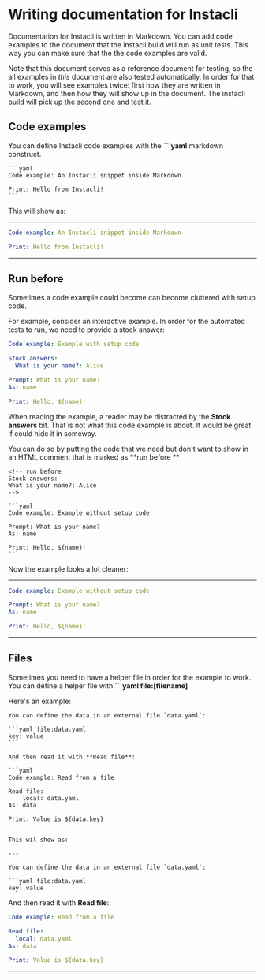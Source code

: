 # Writing documentation for Instacli

Documentation for Instacli is written in Markdown. You can add code examples to the document that the instacli build
will run as unit tests. This way you can make sure that the the code examples are valid.

Note that this document serves as a reference document for testing, so the all examples in _this_ document are also
tested automatically. In order for that to work, you will see examples twice: first how they are written in Markdown,
and then how they will show up in the document. The instacli build will pick up the second one and test it.

## Code examples

You can define Instacli code examples with the **\`\`\`yaml** markdown construct.

    ```yaml
    Code example: An Instacli snippet inside Markdown
    
    Print: Hello from Instacli!
    ```

This will show as:

---

```yaml
Code example: An Instacli snippet inside Markdown

Print: Hello from Instacli!
```

---

## Run before

Sometimes a code example could become can become cluttered with setup code.

For example, consider an interactive example. In order for the automated tests to run, we need to provide a stock
answer:

```yaml
Code example: Example with setup code

Stock answers:
  What is your name?: Alice

Prompt: What is your name?
As: name

Print: Hello, ${name}!
```

When reading the example, a reader may be distracted by the **Stock answers** bit. That is not what this code example is
about. It would be great if could hide it in someway.

You can do so by putting the code that we need but don't want to show in an HTML comment that is marked as **run before
**

    <!-- run before
    Stock answers:
    What is your name?: Alice
    -->

    ```yaml
    Code example: Example without setup code

    Prompt: What is your name?
    As: name
    
    Print: Hello, ${name}!
    ```

Now the example looks a lot cleaner:

---

<!-- run before
Stock answers:
    What is your name?: Alice
-->

```yaml
Code example: Example without setup code

Prompt: What is your name?
As: name

Print: Hello, ${name}!
```

---

## Files

Sometimes you need to have a helper file in order for the example to work. You can define a helper file with **```yaml
file:[filename]**

Here's an example:

    You can define the data in an external file `data.yaml`:

    ```yaml file:data.yaml
    key: value
    ```
    
    And then read it with **Read file**:

    ```yaml
    Code example: Read from a file

    Read file:
        local: data.yaml
    As: data
    
    Print: Value is ${data.key}

```

This wil show as:

---

You can define the data in an external file `data.yaml`:

```yaml file:data.yaml
key: value
```

And then read it with **Read file**:

```yaml
Code example: Read from a file

Read file:
  local: data.yaml
As: data

Print: Value is ${data.key} 
```

---